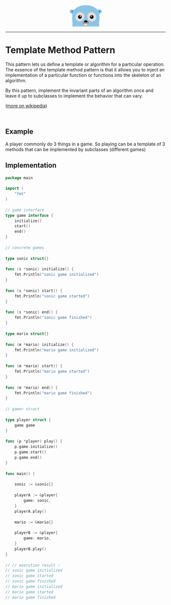 <p align="center">
  <img src="../gopher.png" />
</p>

---

# Template Method Pattern
This pattern lets us define a template or algorithm for a particular operation. The essence of the template method pattern is that it allows you to inject an implementation of a particular function or functions into the skeleton of an algorithm. <br />

By this pattern, implement the invariant parts of an algorithm once and leave it up to subclasses to implement the behavior that can vary.

([more on wikipedia](https://en.wikipedia.org/wiki/Template_method_pattern))

<br />

## Example
A player commonly do 3 things in a game. So playing can be a template of 3 methods that can be implemented by subclasses (different games)

## Implementation

```go
package main

import (
	"fmt"
)

// game interface
type game interface {
	initialize()
	start()
	end()
}

// concrete games

type sonic struct{}

func (s *sonic) initialize() {
	fmt.Println("sonic game initialized")
}

func (s *sonic) start() {
	fmt.Println("sonic game started")
}

func (s *sonic) end() {
	fmt.Println("sonic game finished")
}

type mario struct{}

func (m *mario) initialize() {
	fmt.Println("mario game initialized")
}

func (m *mario) start() {
	fmt.Println("mario game started")
}

func (m *mario) end() {
	fmt.Println("mario game finished")
}

// gamer struct

type player struct {
	game game
}

func (p *player) play() {
	p.game.initialize()
	p.game.start()
	p.game.end()
}

func main() {

	sonic := &sonic{}

	playerA := &player{
		game: sonic,
	}
	playerA.play()

	mario := &mario{}

	playerB := &player{
		game: mario,
	}
	playerB.play()
}

// // execution result :
// sonic game initialized
// sonic game started
// sonic game finished
// mario game initialized
// mario game started
// mario game finished
```


